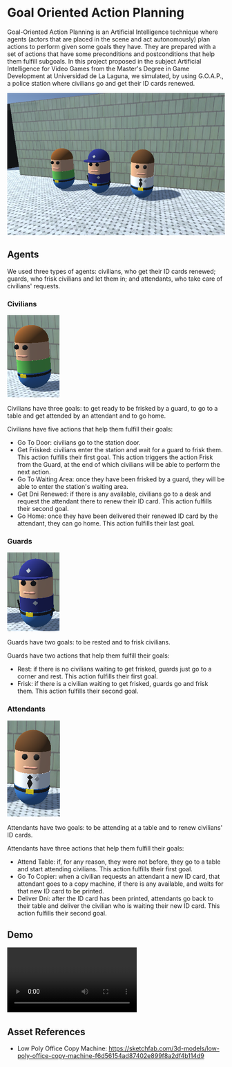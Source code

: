 # Goal Oriented Action Planning

Goal-Oriented Action Planning is an Artificial Intelligence technique where agents (actors that are placed in the scene and act autonomously) plan actions to perform given some goals they have. They are prepared with a set of actions that have some preconditions and postconditions that help them fulfill subgoals. In this project proposed in the subject Artificial Intelligence for Video Games from the Master's Degree in Game Development at Universidad de La Laguna, we simulated, by using G.O.A.P., a police station where civilians go and get their ID cards renewed.

![Cover Image](img/img1.png)

## Agents

We used three types of agents: civilians, who get their ID cards renewed; guards, who frisk civilians and let them in; and attendants, who take care of civilians' requests.

### Civilians

![Civilian Image](img/img2.png)

Civilians have three goals: to get ready to be frisked by a guard, to go to a table and get attended by an attendant and to go home.

Civilians have five actions that help them fulfill their goals:

 - Go To Door: civilians go to the station door.
 - Get Frisked: civilians enter the station and wait for a guard to frisk them. This action fulfills their first goal. This action triggers the action Frisk from the Guard, at the end of which civilians will be able to perform the next action.
 - Go To Waiting Area: once they have been frisked by a guard, they will be able to enter the station's waiting area.
 - Get Dni Renewed: if there is any available, civilians go to a desk and request the attendant there to renew their ID card. This action fulfills their second goal.
 - Go Home: once they have been delivered their renewed ID card by the attendant, they can go home. This action fulfills their last goal.

### Guards

![Guard Image](img/img3.png)

Guards have two goals: to be rested and to frisk civilians.

Guards have two actions that help them fulfill their goals:

 - Rest: if there is no civilians waiting to get frisked, guards just go to a corner and rest. This action fulfills their first goal.
 - Frisk: if there is a civilian waiting to get frisked, guards go and frisk them. This action fulfills their second goal.

### Attendants

![Attendant Image](img/img4.png)

Attendants have two goals: to be attending at a table and to renew civilians' ID cards.

Attendants have three actions that help them fulfill their goals:

 - Attend Table: if, for any reason, they were not before, they go to a table and start attending civilians. This action fulfills their first goal.
 - Go To Copier: when a civilian requests an attendant a new ID card, that attendant goes to a copy machine, if there is any available, and waits for that new ID card to be printed.
 - Deliver Dni: after the ID card has been printed, attendants go back to their table and deliver the civilian who is waiting their new ID card. This action fulfills their second goal.

## Demo

![Demo](vid/demo.mp4)

## Asset References

 - Low Poly Office Copy Machine: https://sketchfab.com/3d-models/low-poly-office-copy-machine-f6d56154ad87402e899f8a2df4b114d9